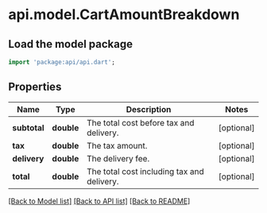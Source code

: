 # api.model.CartAmountBreakdown

## Load the model package
```dart
import 'package:api/api.dart';
```

## Properties
Name | Type | Description | Notes
------------ | ------------- | ------------- | -------------
**subtotal** | **double** | The total cost before tax and delivery. | [optional] 
**tax** | **double** | The tax amount. | [optional] 
**delivery** | **double** | The delivery fee. | [optional] 
**total** | **double** | The total cost including tax and delivery. | [optional] 

[[Back to Model list]](../README.md#documentation-for-models) [[Back to API list]](../README.md#documentation-for-api-endpoints) [[Back to README]](../README.md)


